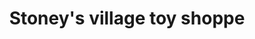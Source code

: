---
title: "Stoney's village toy shoppe"
url: /covington/stoneys-village-toy-shoppe/
shop: Spielzeug
---